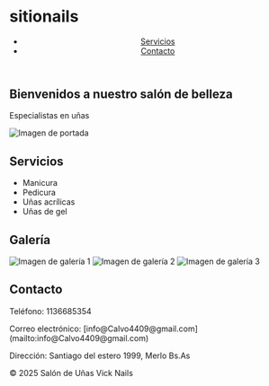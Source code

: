# sitionails
<!DOCTYPE html>
<html lang="es">
<head>
    <meta charset="UTF-8">
    <meta name="viewport" content="width=device-width, initial-scale=1.0">
    <title>Salón de Uñas VickiNails</title>
    <link rel="stylesheet" href="estilos.css">
</head>
<body>
    <header>
        <nav>
            <ul>
                <li><a href="                        
                <li><a href="#servicios">Servicios</a></li>
                <li><a href="                           
                <li><a href="#contacto">Contacto</a></li>
            </ul>
        </nav>
    </header>
    <main>
        <section id="inicio">
            <h1>Bienvenidos a nuestro salón de belleza</h1>
            <p>Especialistas en uñas</p>
            <img src="imagenes/portada.jpg" alt="Imagen de portada">
        </section>
        <section id="servicios">
            <h2>Servicios</h2>
            <ul>
                <li>Manicura</li>
                <li>Pedicura</li>
                <li>Uñas acrílicas</li>
                <li>Uñas de gel</li>
            </ul>
        </section>
        <section id="galeria">
            <h2>Galería</h2>
            <img src="imagenes/galeria1.jpg" alt="Imagen de galería 1">
            <img src="imagenes/galeria2.jpg" alt="Imagen de galería 2">
            <img src="imagenes/galeria3.jpg" alt="Imagen de galería 3">
        </section>
        <section id="contacto">
            <h2>Contacto</h2>
            <p>Teléfono: 1136685354</p>
            <p>Correo electrónico: [info@Calvo4409@gmail.com](mailto:info@Calvo4409@gmail.com)</p>
            <p>Dirección: Santiago del estero 1999, Merlo Bs.As</p>
        </section>
    </main>
    <footer>
        <p>&copy; 2025 Salón de Uñas Vick Nails</p>
    </footer>
</body>
</html>
